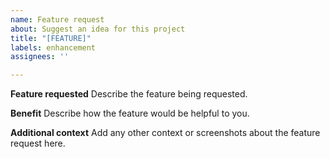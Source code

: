 ```yaml
---
name: Feature request
about: Suggest an idea for this project
title: "[FEATURE]"
labels: enhancement
assignees: ''

---
```


**Feature requested**
Describe the feature being requested.

**Benefit**
Describe how the feature would be helpful to you.

**Additional context**
Add any other context or screenshots about the feature request here.
